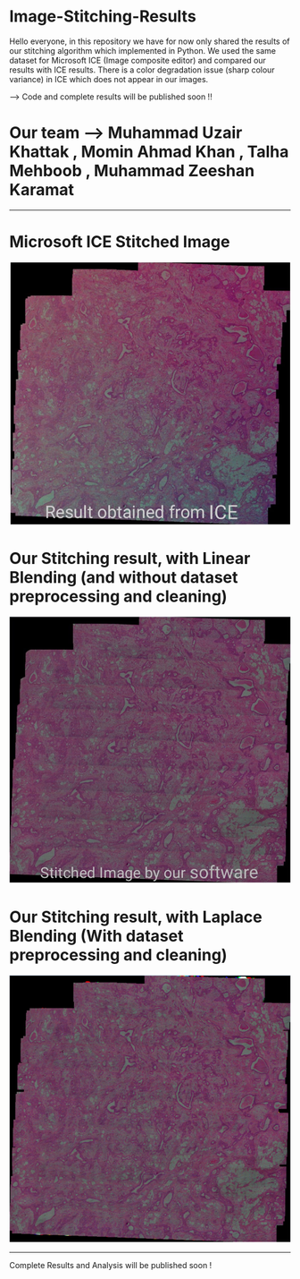 # Image-Stitching-Results

Hello everyone, in this repository we have for now only shared the results of our stitching algorithm which implemented in Python. We used the same dataset for Microsoft ICE (Image composite editor) and compared our results with ICE results. There is a color degradation issue (sharp colour variance) in ICE which does not appear in our images.

--> Code and complete results will be published soon !! 


 # Our team --> Muhammad Uzair Khattak , Momin Ahmad Khan , Talha Mehboob , Muhammad Zeeshan Karamat
----------------------------------------------
# Microsoft ICE Stitched Image

![alt text](https://github.com/Uzair-Khattak/Image-Stitching-Results/blob/main/ICE%20Result.jfif)


# Our Stitching result, with Linear Blending (and without dataset preprocessing and cleaning)

![alt text](https://github.com/Uzair-Khattak/Image-Stitching-Results/blob/main/Linear%20Blend.jfif)

# Our Stitching result, with Laplace Blending (With dataset preprocessing and cleaning)

![alt text](https://github.com/Uzair-Khattak/Image-Stitching-Results/blob/main/Laplace%20blending.PNG)

-------------------------
Complete Results and Analysis will be published soon ! 
